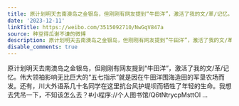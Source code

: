 ```yaml
---
title: 原计划明天去南澳岛之金银岛，但刚刚有网友提到“牛田洋”，激活了我的文/革/记忆。伟大领袖影响无比巨大的“五七指示”就是因在牛田洋围海造田的军垦农场而发。...
date: '2023-12-11'
linkTitle: https://weibo.com/3515092710/NwGqV847a
source: 种豆得瓜谢不谦的微博
description: 原计划明天去南澳岛之金银岛，但刚刚有网友提到“牛田洋”，激活了我的文/革/记忆。伟大领袖影响无比巨大的“五七指示”就是因在牛田洋围海造田的军垦农场而发。还有，川大外语系几十名同学在这里抗台风护堤坝而牺牲了年轻的生命。我想去凭吊一下，不知该怎么去？#小程序://个人图书馆/Q6tNtrycpMsttOl  ...
disable_comments: true
---
```

原计划明天去南澳岛之金银岛，但刚刚有网友提到“牛田洋”，激活了我的文/革/记忆。伟大领袖影响无比巨大的“五七指示”就是因在牛田洋围海造田的军垦农场而发。还有，川大外语系几十名同学在这里抗台风护堤坝而牺牲了年轻的生命。我想去凭吊一下，不知该怎么去？#小程序://个人图书馆/Q6tNtrycpMsttOl  ...